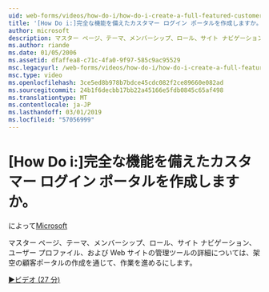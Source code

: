 ```yaml
---
uid: web-forms/videos/how-do-i/how-do-i-create-a-full-featured-customer-login-portal
title: '[How Do i:]完全な機能を備えたカスタマー ログイン ポータルを作成しますか。 | Microsoft Docs'
author: microsoft
description: マスター ページ、テーマ、メンバーシップ、ロール、サイト ナビゲーション、ユーザーのプロファイルの詳細については、架空のカスタマー ポータルを作成することによってとしています.
ms.author: riande
ms.date: 01/05/2006
ms.assetid: dfaffea8-c71c-4fa0-9f97-585c9ac95529
msc.legacyurl: /web-forms/videos/how-do-i/how-do-i-create-a-full-featured-customer-login-portal
msc.type: video
ms.openlocfilehash: 3ce5ed8b978b7bdce45cdc082f2ce89660e082ad
ms.sourcegitcommit: 24b1f6decbb17bb22a45166e5fdb0845c65af498
ms.translationtype: MT
ms.contentlocale: ja-JP
ms.lasthandoff: 03/01/2019
ms.locfileid: "57056999"
---
```

<a name="how-do-i-create-a-full-featured-customer-login-portal"></a>[How Do i:]完全な機能を備えたカスタマー ログイン ポータルを作成しますか。
====================
によって[Microsoft](https://github.com/microsoft)

マスター ページ、テーマ、メンバーシップ、ロール、サイト ナビゲーション、ユーザー プロファイル、および Web サイトの管理ツールの詳細については、架空の顧客ポータルの作成を通じて、作業を進めるにします。

[&#9654;ビデオ (27 分)](https://channel9.msdn.com/Blogs/ASP-NET-Site-Videos/how-do-i-create-a-full-featured-customer-login-portal)
